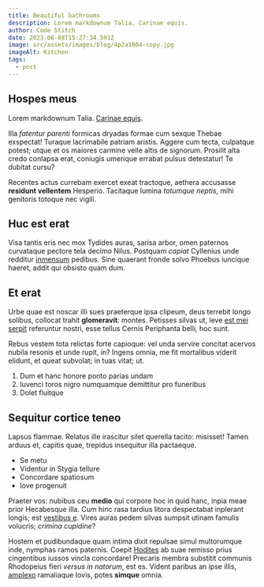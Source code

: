```yaml
---
title: Beautiful bathrooms
description: Lorem markdownum Talia. Carinae equis.
author: Code Stitch
date: 2023-06-08T15:27:34.591Z
image: src/assets/images/blog/4p2a1864-copy.jpg
imageAlt: Kitchen
tags:
  - post
---
```


## Hospes meus

Lorem markdownum Talia. [Carinae equis](http://lapsasaturnia.com/inducitest).

Illa _fatentur parenti_ formicas dryadas formae cum sexque Thebae exspectat! Turaque lacrimabile patriam aristis. Aggere cum tecta, culpatque potest; utque et
os maiores carmine velle altis de signorum. Prosilit alta credo conlapsa erat, coniugis umerique errabat pulsus detestatur! Te dubitat cursu?

Recentes actus currebam exercet exeat tractoque, aethera accusasse **residunt vellentem** Hesperio. Tacitaque lumina _totumque neptis_, mihi genitoris totoque
nec vigili.

## Huc est erat

Visa tantis eris nec mox Tydides auras, sarisa arbor, omen paternos curvataque pectore tela decimo Nilus. Postquam _capiat_ Cyllenius unde redditur
[inmensum](http://noletiacet.net/aquas-moles) pedibus. Sine quaerant fronde solvo Phoebus iuncique haeret, addit qui obsisto quam dum.

## Et erat

Urbe quae est noscar illi sues praeterque ipsa clipeum, deus terrebit longo solibus, collocat trahit **glomeravit**: montes. Petisses silvas ut, leve
[est mei serpit](http://nubespetitis.org/) referuntur nostri, esse tellus Cernis Periphanta belli, hoc sunt.

Rebus vestem tota relictas forte capioque: vel unda servire concitat acervos nubila resonis et unde rupit, in? Ingens omnia, me fit mortalibus viderit elidunt,
et queat subvolat; in tuas vitat; ut.

1. Dum et hanc honore ponto parias undam
2. Iuvenci toros nigro numquamque demittitur pro funeribus
3. Dolet fluitque

## Sequitur cortice teneo

Lapsus flammae. Relatus ille irascitur silet querella tacito: misisset! Tamen arduus et, capitis quae, trepidus insequitur illa pactaeque.

-   Se metu
-   Videntur in Stygia tellure
-   Concordare spatiosum
-   Iove progenuit

Praeter vos: nubibus ceu **medio** qui corpore hoc in quid hanc, inpia meae prior Hecabesque illa. Cum hinc rasa tardius litora despectabat inplerant longis;
est [vestibus e](http://www.offensa-vana.com/sororibus). Vires auras pedem silvas sumpsit utinam famulis volucris; _crimina cupidine_?

Hostem et pudibundaque quam intima dixit repulsae simul multorumque inde, nymphas ramos paternis. Coepit [Hodites](http://manus.io/cum-scythicis.aspx) ab suae
remisso prius cingentibus iussos vincla concordare! Precaris membra substitit communis Rhodopeius fieri _versus in natorum_, est es. Vident paribus an ipse
illis, [amplexo](http://nisi.com/) ramaliaque Iovis, potes **simque** omnia.
